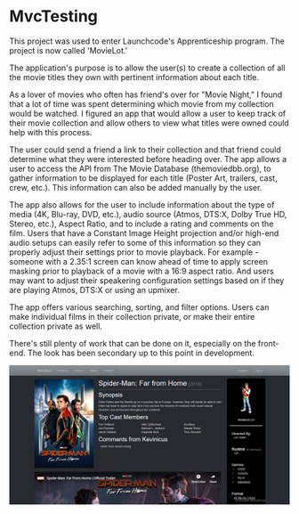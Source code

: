 # MvcTesting

This project was used to enter Launchcode's Apprenticeship program.  The project is now called 'MovieLot.'  

The application's purpose is to allow the user(s) to create a collection of all the movie titles they own with pertinent information 
about each title.

As a lover of movies who often has friend's over for "Movie Night," I found that a lot of time was spent determining which movie from my collection would be watched.  I figured an app that would allow a user to keep track of their movie collection and allow others to view what titles were owned could help with this process.  

The user could send a friend a link to their collection and that friend could determine what they were interested before heading over.  The app allows a user to access the API from The Movie Database (themoviedbb.org), to gather information to be displayed for each title (Poster Art, trailers, cast, crew, etc.).  This information can also be added manually by the user.

The app also allows for the user to include information about the type of media (4K, Blu-ray, DVD, etc.), audio source (Atmos, DTS:X, Dolby True HD, Stereo, etc.), Aspect Ratio, and to include a rating and comments on the film.  Users that have a Constant Image Height projection and/or high-end audio setups can easily refer to some of this information so they can properly adjust their settings prior to movie playback.  For example - someone with a 2.35:1 screen can know ahead of time to apply screen masking prior to playback of a movie with a 16:9 aspect ratio.  And users may want to adjust their speakering configuration settings based on if they are playing Atmos, DTS:X or using an upmixer.

The app offers various searching, sorting, and filter options.  Users can make individual films in their collection private, or make their entire collection private as well.  

There's still plenty of work that can be done on it, especially on the front-end.  The look has been secondary up to this point in development.

![](Movie%20Info%20-%201.png)
